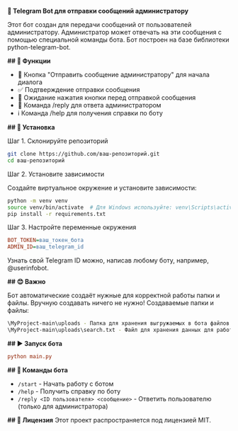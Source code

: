**🤖 Telegram Bot для отправки сообщений администратору**

Этот бот создан для передачи сообщений от пользователей администратору. Администратор может отвечать на эти сообщения с помощью специальной команды бота. Бот построен на базе библиотеки python-telegram-bot.

**## 🚀 Функции**
- 📩 Кнопка "Отправить сообщение администратору" для начала диалога
- ✅ Подтверждение отправки сообщения
- 🔄 Ожидание нажатия кнопки перед отправкой сообщения
- 💬 Команда /reply для ответа администратором
- ℹ️ Команда /help для получения справки по боту

**## 📌 Установка**

Шаг 1. Склонируйте репозиторий

```sh
git clone https://github.com/ваш-репозиторий.git
cd ваш-репозиторий
```

Шаг 2. Установите зависимости

Создайте виртуальное окружение и установите зависимости:

```sh
python -m venv venv
source venv/bin/activate  # Для Windows используйте: venv\Scripts\activate
pip install -r requirements.txt
```

Шаг 3. Настройте переменные окружения

```ini
BOT_TOKEN=ваш_токен_бота
ADMIN_ID=ваш_telegram_id
```

Узнать свой Telegram ID можно, написав любому боту, например, @userinfobot.

**## 😊 Важно** 

Бот автоматические создаёт нужные для корректной работы папки и файлы. Вручную создавать ничего не нужно!
Создаваемые папки и файлы:

```sh
\MyProject-main\uploads - Папка для хранения выгружаемых в бота файлов.
\MyProject-main\uploads\search.txt - Файл для хранения данных для работы функции поиска.
```

**## ▶️ Запуск бота**

```ini
python main.py
```

**## 🔧 Команды бота**
- `/start` - Начать работу с ботом
- `/help` - Получить справку по боту
- `/reply <ID пользователя> <сообщение>` - Ответить пользователю (только для администратора)

**## 📝 Лицензия**
Этот проект распространяется под лицензией MIT.
